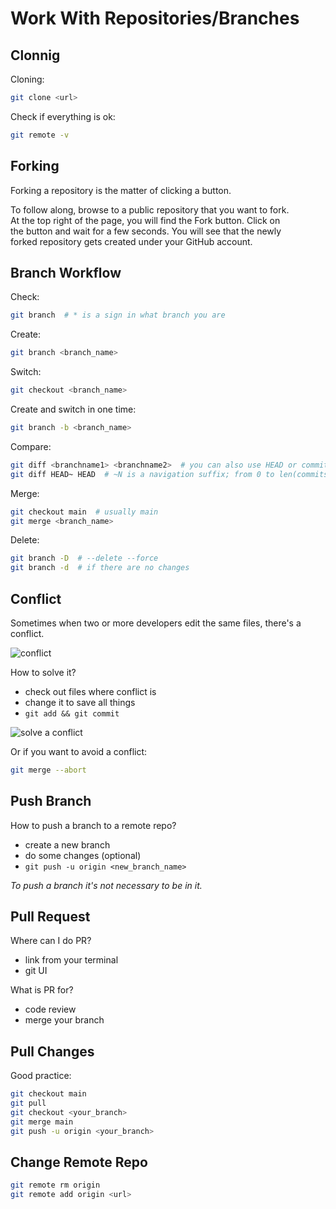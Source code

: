 # Work With Repositories/Branches

## Clonnig

Cloning:
```bash
git clone <url>
```

Check if everything is ok:
```bash
git remote -v
```

## Forking

Forking a repository is the matter of clicking a button.

To follow along, browse to a public repository that you want to fork.  
At the top right of the page, you will find the Fork button. Click on  
the button and wait for a few seconds. You will see that the newly  
forked repository gets created under your GitHub account.

## Branch Workflow
Check:
```bash
git branch  # * is a sign in what branch you are
```

Create:
```bash
git branch <branch_name>
```

Switch:
```bash
git checkout <branch_name>
```

Create and switch in one time:
```bash
git branch -b <branch_name>
```

Compare:
```bash
git diff <branchname1> <branchname2>  # you can also use HEAD or commit hash
git diff HEAD~ HEAD  # ~N is a navigation suffix; from 0 to len(commits) - 1; 1 by default (without N)
```

Merge:
```bash
git checkout main  # usually main
git merge <branch_name>
```

Delete:
```bash
git branch -D  # --delete --force
git branch -d  # if there are no changes
```

## Conflict
Sometimes when two or more developers edit the same files, there's a conflict.

![conflict](https://pictures.s3.yandex.net/resources/M3_T3-5_1687852525.png "conflict")

How to solve it?
- check out files where conflict is
- change it to save all things
- `git add && git commit`


![solve a conflict](https://pictures.s3.yandex.net/resources/Untitled-110_1687531034.png "solve a conflict")

Or if you want to avoid a conflict:
```bash
git merge --abort
```

## Push Branch
How to push a branch to a remote repo?
- create a new branch
- do some changes (optional)
- `git push -u origin <new_branch_name>`

*To push a branch it's not necessary to be in it.*

## Pull Request
Where can I do PR?
- link from your terminal
- git UI

What is PR for?
- code review
- merge your branch

## Pull Changes
Good practice:
```bash
git checkout main
git pull
git checkout <your_branch>
git merge main
git push -u origin <your_branch>
```

## Change Remote Repo
```bash
git remote rm origin
git remote add origin <url>
```
